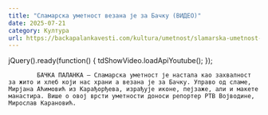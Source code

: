 ```yaml
---
title: "Сламарска уметност везана је за Бачку (ВИДЕО)"
date: 2025-07-21
category: Култура
url: https://backapalankavesti.com/kultura/umetnost/slamarska-umetnost-vezana-je-za-backu-video/
---
```


jQuery().ready(function() {
                            tdShowVideo.loadApiYoutube(); 
                        });
                        
                    
            БАЧКА ПАЛАНКА – Сламарска уметност је настала као захвалност за жито и хлеб који нас храни а везана је за Бачку. Управо од сламе, Мирјана Аћимовић из Карађорђева, израђује иконе, пејзаже, али и макете манастира. Више о овој врсти уметности доноси репортер РТВ Војводине, Мирослав Карановић.
